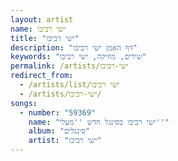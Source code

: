 ```yaml
---
layout: artist
name: ישי רביבו
title: "ישי רביבו"
description: "דף האמן ישי רביבו"
keywords: "שירים, מוזיקה, ישי רביבו"
permalink: /artists/ישי-רביבו
redirect_from:
  - /artists/list/ישי רביבו
  - /artists/ישי-רביבו/
songs:
  - number: "59369"
    name: "ישי רביבו בסינגל חדש ''מעלי''"
    album: "סינגלים"
    artist: "ישי רביבו"
---
```

